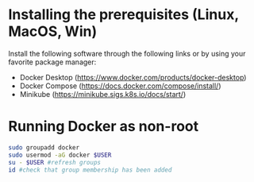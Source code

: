# Installing the prerequisites (Linux, MacOS, Win)
Install the following software through the following links or by using your favorite package manager:
- Docker Desktop (https://www.docker.com/products/docker-desktop)
- Docker Compose (https://docs.docker.com/compose/install/)
- Minikube (https://minikube.sigs.k8s.io/docs/start/)

# Running Docker as non-root

```bash
sudo groupadd docker
sudo usermod -aG docker $USER
su - $USER #refresh groups
id #check that group membership has been added
```